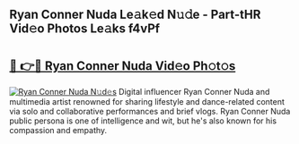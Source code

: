 ## Ryan Conner Nuda Le𝚊k𝚎d N𝚞𝚍e - Part-tHR Vid𝚎o Photos Le𝚊ks f4vPf

# <h2><a href="http://fbf0nhd.evod.top/?m=Ryan+Conner+Nuda">🔗 👉🔴 Ryan Conner Nuda Vid𝚎o Ph𝚘t𝚘s</a></h2>

[![Ryan Conner Nuda N𝚞d𝚎s](https://i.imgur.com/8V9OHl7.gif)](http://fbf0nhd.evod.top/?m=Ryan+Conner+Nuda)
Digital influencer Ryan Conner Nuda and multimedia artist renowned for sharing lifestyle and dance-related content via solo and collaborative performances and brief vlogs. Ryan Conner Nuda public persona is one of intelligence and wit, but he's also known for his compassion and empathy. 
